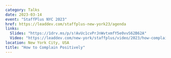 ```yaml
---
category: Talks
date: 2023-03-14
event: "StaffPlus NYC 2023"
href: https://leaddev.com/staffplus-new-york23/agenda
links:
  Slides: "https://1drv.ms/p/s!AvUc1cvPrJnWvtxmfY5e0vvS62B62A"
  Video: "https://leaddev.com/new-york/staffplus/video/2023/how-complain-positively"
location: New York City, USA
title: "How to Complain Positively"
---
```

